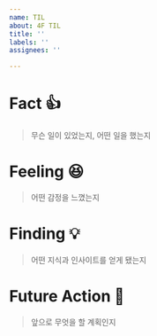```yaml
---
name: TIL
about: 4F TIL
title: ''
labels: ''
assignees: ''

---
```


# Fact 👍 
> 무슨 일이 있었는지, 어떤 일을 했는지

# Feeling 😆 
> 어떤 감정을 느꼈는지

# Finding 💡 
> 어떤 지식과 인사이트를 얻게 됐는지

# Future Action 🏃 
> 앞으로 무엇을 할 계획인지
